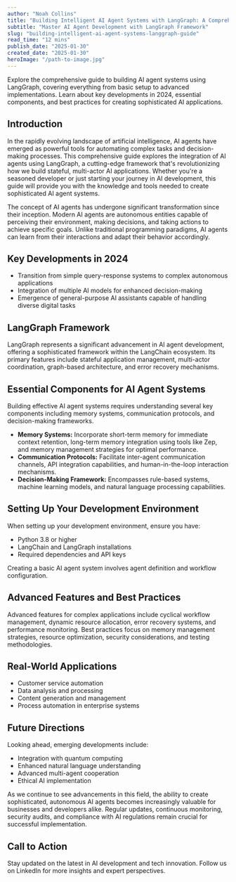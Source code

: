 ```yaml
---
author: "Noah Collins"
title: "Building Intelligent AI Agent Systems with LangGraph: A Comprehensive Guide for Modern Developers"
subtitle: "Master AI Agent Development with LangGraph Framework"
slug: "building-intelligent-ai-agent-systems-langgraph-guide"
read_time: "12 mins"
publish_date: "2025-01-30"
created_date: "2025-01-30"
heroImage: "/path-to-image.jpg"
---
```


Explore the comprehensive guide to building AI agent systems using LangGraph, covering everything from basic setup to advanced implementations. Learn about key developments in 2024, essential components, and best practices for creating sophisticated AI applications.

## Introduction

In the rapidly evolving landscape of artificial intelligence, AI agents have emerged as powerful tools for automating complex tasks and decision-making processes. This comprehensive guide explores the integration of AI agents using LangGraph, a cutting-edge framework that's revolutionizing how we build stateful, multi-actor AI applications. Whether you're a seasoned developer or just starting your journey in AI development, this guide will provide you with the knowledge and tools needed to create sophisticated AI agent systems.

The concept of AI agents has undergone significant transformation since their inception. Modern AI agents are autonomous entities capable of perceiving their environment, making decisions, and taking actions to achieve specific goals. Unlike traditional programming paradigms, AI agents can learn from their interactions and adapt their behavior accordingly.

## Key Developments in 2024

- Transition from simple query-response systems to complex autonomous applications
- Integration of multiple AI models for enhanced decision-making
- Emergence of general-purpose AI assistants capable of handling diverse digital tasks

## LangGraph Framework

LangGraph represents a significant advancement in AI agent development, offering a sophisticated framework within the LangChain ecosystem. Its primary features include stateful application management, multi-actor coordination, graph-based architecture, and error recovery mechanisms.

## Essential Components for AI Agent Systems

Building effective AI agent systems requires understanding several key components including memory systems, communication protocols, and decision-making frameworks.

- **Memory Systems:** Incorporate short-term memory for immediate context retention, long-term memory integration using tools like Zep, and memory management strategies for optimal performance.
- **Communication Protocols:** Facilitate inter-agent communication channels, API integration capabilities, and human-in-the-loop interaction mechanisms.
- **Decision-Making Framework:** Encompasses rule-based systems, machine learning models, and natural language processing capabilities.

## Setting Up Your Development Environment

When setting up your development environment, ensure you have:

- Python 3.8 or higher
- LangChain and LangGraph installations
- Required dependencies and API keys

Creating a basic AI agent system involves agent definition and workflow configuration.

## Advanced Features and Best Practices

Advanced features for complex applications include cyclical workflow management, dynamic resource allocation, error recovery systems, and performance monitoring. Best practices focus on memory management strategies, resource optimization, security considerations, and testing methodologies.

## Real-World Applications

- Customer service automation
- Data analysis and processing
- Content generation and management
- Process automation in enterprise systems

## Future Directions

Looking ahead, emerging developments include:

- Integration with quantum computing
- Enhanced natural language understanding
- Advanced multi-agent cooperation
- Ethical AI implementation

As we continue to see advancements in this field, the ability to create sophisticated, autonomous AI agents becomes increasingly valuable for businesses and developers alike. Regular updates, continuous monitoring, security audits, and compliance with AI regulations remain crucial for successful implementation.

## Call to Action

Stay updated on the latest in AI development and tech innovation. Follow us on LinkedIn for more insights and expert perspectives.